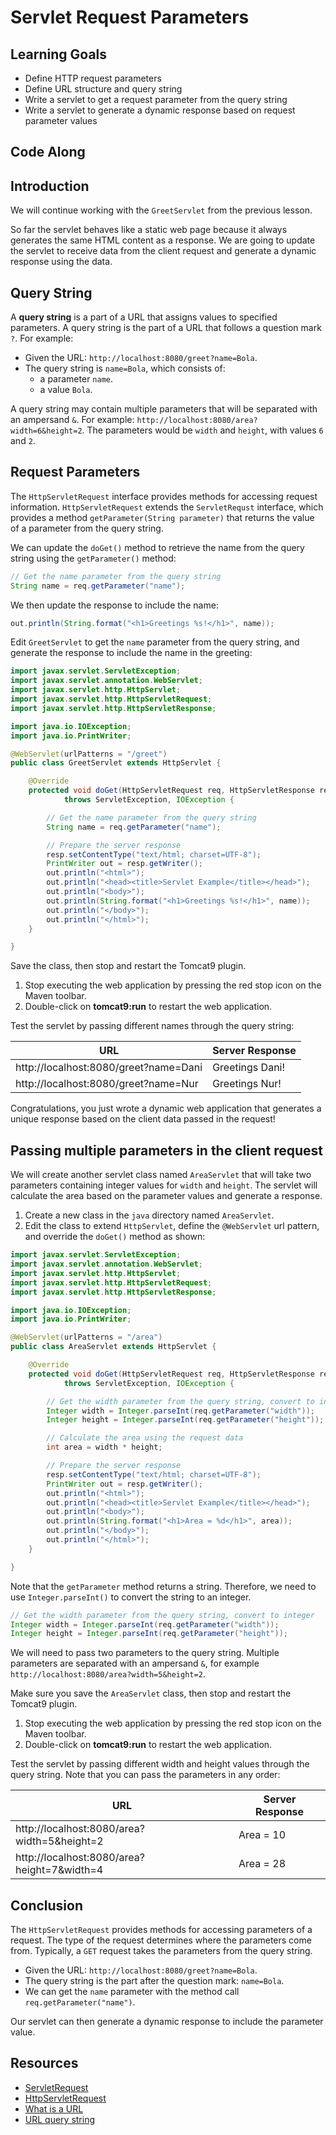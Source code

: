 # Servlet Request Parameters

## Learning Goals

- Define HTTP request parameters
- Define URL structure and query string
- Write a servlet to get a request parameter from the query string
- Write a servlet to generate a dynamic response based on request parameter values

## Code Along

## Introduction

We will continue working with the `GreetServlet` from the previous lesson.

So far the servlet behaves like a static web page because it always generates
the same HTML content as a response.  We are going to update the servlet to receive
data from the client request and generate a dynamic response using the data.


## Query String

A **query string** is a part of a URL that assigns values to specified parameters.
A query string is the part of a URL that follows a question mark `?`. For example:

- Given the URL: `http://localhost:8080/greet?name=Bola`.
- The query string is `name=Bola`, which consists of:
    - a parameter `name`.
    - a value `Bola`.

A query string may contain multiple parameters that will be separated
with an ampersand `&`.  For example: `http://localhost:8080/area?width=6&height=2`.
The parameters would be `width` and `height`, with values `6` and `2`.

## Request Parameters

The `HttpServletRequest` interface provides methods for accessing request information.
`HttpServletRequest` extends the `ServletRequst` interface, which provides a method
`getParameter(String parameter)` that returns the value
of a parameter from the query string.

We can update the `doGet()` method to retrieve the name from the query string using the `getParameter()` method:

```java
// Get the name parameter from the query string
String name = req.getParameter("name");
```

We then update the response to include the name:

```java
out.println(String.format("<h1>Greetings %s!</h1>", name));
```

Edit `GreetServlet` to get the `name` parameter from the query string, and generate
the response to include the name in the greeting:

```java
import javax.servlet.ServletException;
import javax.servlet.annotation.WebServlet;
import javax.servlet.http.HttpServlet;
import javax.servlet.http.HttpServletRequest;
import javax.servlet.http.HttpServletResponse;

import java.io.IOException;
import java.io.PrintWriter;

@WebServlet(urlPatterns = "/greet")
public class GreetServlet extends HttpServlet {

    @Override
    protected void doGet(HttpServletRequest req, HttpServletResponse resp)
            throws ServletException, IOException {

        // Get the name parameter from the query string
        String name = req.getParameter("name");

        // Prepare the server response
        resp.setContentType("text/html; charset=UTF-8");
        PrintWriter out = resp.getWriter();
        out.println("<html>");
        out.println("<head><title>Servlet Example</title></head>");
        out.println("<body>");
        out.println(String.format("<h1>Greetings %s!</h1>", name));
        out.println("</body>");
        out.println("</html>");
    }

}
```

Save the class, then stop and restart the Tomcat9 plugin.

1. Stop executing the web application by pressing the red stop icon on the Maven toolbar.
2. Double-click on **tomcat9:run** to restart the web application.

Test the servlet by passing different names through the query string:

| URL                                   | Server Response |
|---------------------------------------|-----------------|
| http://localhost:8080/greet?name=Dani | Greetings Dani! |
| http://localhost:8080/greet?name=Nur  | Greetings Nur!  |


Congratulations, you just wrote a dynamic web application that
generates a unique response based on the client data passed in the request!

## Passing multiple parameters in the client request

We will create another servlet class named `AreaServlet` that will
take two parameters containing integer values for `width` and `height`.
The servlet will calculate the area based on the parameter values and
generate a response.

1. Create a new class in the `java` directory named `AreaServlet`.
2. Edit the class to extend `HttpServlet`, define the `@WebServlet` url pattern,
   and override the `doGet()` method as shown:

```java
import javax.servlet.ServletException;
import javax.servlet.annotation.WebServlet;
import javax.servlet.http.HttpServlet;
import javax.servlet.http.HttpServletRequest;
import javax.servlet.http.HttpServletResponse;

import java.io.IOException;
import java.io.PrintWriter;

@WebServlet(urlPatterns = "/area")
public class AreaServlet extends HttpServlet {

    @Override
    protected void doGet(HttpServletRequest req, HttpServletResponse resp)
            throws ServletException, IOException {

        // Get the width parameter from the query string, convert to integer
        Integer width = Integer.parseInt(req.getParameter("width"));
        Integer height = Integer.parseInt(req.getParameter("height"));

        // Calculate the area using the request data
        int area = width * height;

        // Prepare the server response
        resp.setContentType("text/html; charset=UTF-8");
        PrintWriter out = resp.getWriter();
        out.println("<html>");
        out.println("<head><title>Servlet Example</title></head>");
        out.println("<body>");
        out.println(String.format("<h1>Area = %d</h1>", area));
        out.println("</body>");
        out.println("</html>");
    }

}
```

Note that the `getParameter` method returns a string.
Therefore, we need to use `Integer.parseInt()` to convert the string to an integer.

```java
// Get the width parameter from the query string, convert to integer
Integer width = Integer.parseInt(req.getParameter("width"));
Integer height = Integer.parseInt(req.getParameter("height"));
```

We will need to pass two parameters to the query string.  Multiple parameters
are separated with an ampersand `&`, for example `http://localhost:8080/area?width=5&height=2`.

Make sure you save the `AreaServlet` class, then stop and restart the Tomcat9 plugin.

1. Stop executing the web application by pressing the red stop icon on the Maven toolbar.
2. Double-click on **tomcat9:run** to restart the web application.

Test the servlet by passing different width and height values through the query string.
Note that you can pass the parameters in any order:

| URL                                         | Server Response |
|---------------------------------------------|-----------------|
| http://localhost:8080/area?width=5&height=2 | Area = 10       |
| http://localhost:8080/area?height=7&width=4 | Area = 28       |

## Conclusion

The `HttpServletRequest` provides methods for accessing parameters of a request.
The type of the request determines where the parameters come from. Typically, a `GET`
request takes the parameters from the query string.

- Given the URL: `http://localhost:8080/greet?name=Bola`.  
- The query string is the part after the question mark: `name=Bola`.  
- We can get the `name` parameter with the method call `req.getParameter("name")`.  

Our servlet can then generate a dynamic response to include the parameter value.

## Resources

- [ServletRequest](https://docs.oracle.com/javaee/7/api/javax/servlet/ServletRequest.html)     
- [HttpServletRequest](https://docs.oracle.com/javaee/7/api/javax/servlet/http/HttpServletRequest.html)    
- [What is a URL](https://developer.mozilla.org/en-US/docs/Learn/Common_questions/What_is_a_URL)  
- [URL query string](https://en.wikipedia.org/wiki/Query_string)   